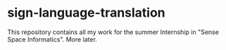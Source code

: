 # sign-language-translation
This repository contains all my work for the summer Internship in "Sense Space Informatics". More later.
